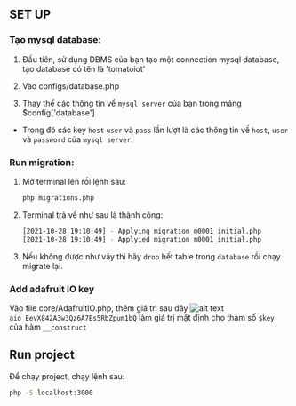 ## SET UP

### Tạo mysql database:

1. Đầu tiên, sử dụng DBMS của bạn tạo một connection mysql database, tạo database có tên là 'tomatoiot'

2. Vào configs/database.php

3. Thay thế các thông tin về `mysql server` của bạn trong mảng $config['database'] 
- Trong đó các key `host` `user` và `pass` lần lượt là các thông tin về `host`, `user` và `password` của `mysql server`. 


### Run migration:

1. Mở terminal lên rồi lệnh sau:

    ```bash
    php migrations.php
    ```

2. Terminal trả về như sau là thành công:

    ```bash
    [2021-10-28 19:10:49] - Applying migration m0001_initial.php
    [2021-10-28 19:10:49] - Applyied migration m0001_initial.php
    ```

3. Nếu không được như vậy thì hãy `drop` hết table trong `database` rồi chạy migrate lại.<br />

### Add adafruit IO key

Vào file core/AdafruitIO.php, thêm giá trị sau đây ![alt text](https://github.com/thuanbkk20/DADN-TomatoIOT/blob/public/assets/images/key.jpg?raw=true) `aio_EevX842A3w3Qz6A7Bs5RbZpum1bQ` làm giá trị mặt định cho tham số `$key` của hàm `__construct`

## Run project

Để chạy project, chạy lệnh sau:

```bash
php -S localhost:3000
```